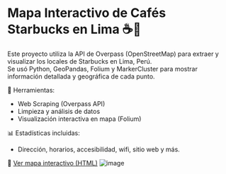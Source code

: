 # Mapa Interactivo de Cafés Starbucks en Lima ☕📍

Este proyecto utiliza la API de Overpass (OpenStreetMap) para extraer y visualizar los locales de Starbucks en Lima, Perú.  
Se usó Python, GeoPandas, Folium y MarkerCluster para mostrar información detallada y geográfica de cada punto.

🔧 Herramientas:
- Web Scraping (Overpass API)
- Limpieza y análisis de datos
- Visualización interactiva en mapa (Folium)

📊 Estadísticas incluidas:
- Dirección, horarios, accesibilidad, wifi, sitio web y más.

🔗 [Ver mapa interactivo (HTML)](link_al_HTML_tras_subirlo)
![image](https://github.com/user-attachments/assets/a2889d29-5d0f-4907-9ab3-31e4fb67fa17)
